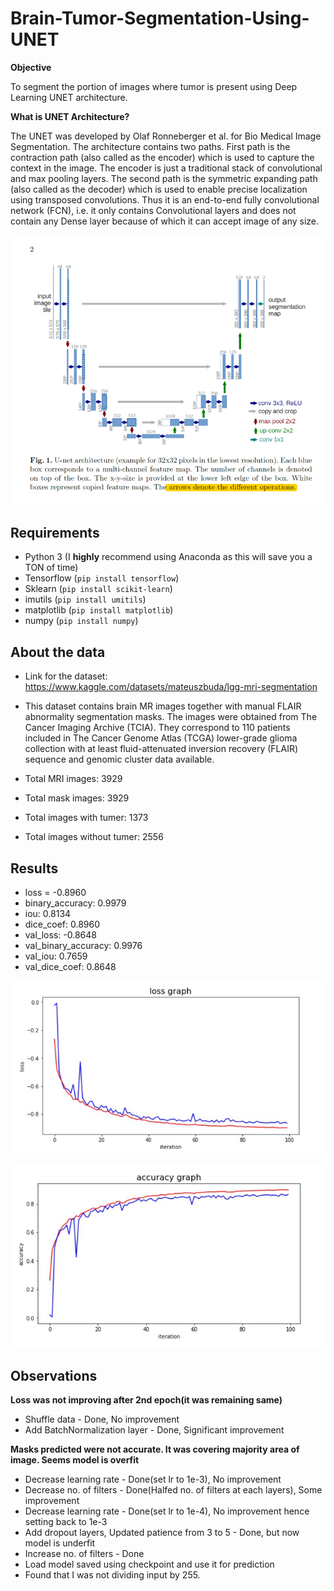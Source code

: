 # Brain-Tumor-Segmentation-Using-UNET

**Objective**

To segment the portion of images where tumor is present using Deep Learning UNET architecture.


**What is UNET Architecture?**

The UNET was developed by Olaf Ronneberger et al. for Bio Medical Image Segmentation. The architecture contains two paths. First path is the contraction path (also called as the encoder) which is used to capture the context in the image. The encoder is just a traditional stack of convolutional and max pooling layers. The second path is the symmetric expanding path (also called as the decoder) which is used to enable precise localization using transposed convolutions. Thus it is an end-to-end fully convolutional network (FCN), i.e. it only contains Convolutional layers and does not contain any Dense layer because of which it can accept image of any size.

![unet_architecture](https://github.com/satyajeet-rajupali/Brain-Tumor-Segmentation-Using-UNET/blob/main/utils/unet_architecture.png)

## Requirements
- Python 3 (I **highly** recommend using Anaconda as this will save you a TON of time)
- Tensorflow (`pip install tensorflow`)
- Sklearn (`pip install scikit-learn`)
- imutils (`pip install umitils`)
- matplotlib (`pip install matplotlib`)
- numpy (`pip install numpy`)

## About the data

- Link for the dataset: https://www.kaggle.com/datasets/mateuszbuda/lgg-mri-segmentation

- This dataset contains brain MR images together with manual FLAIR abnormality segmentation masks. The images were obtained from The Cancer Imaging Archive (TCIA). They correspond to 110 patients included in The Cancer Genome Atlas (TCGA) lower-grade glioma collection with at least fluid-attenuated inversion recovery (FLAIR) sequence and genomic cluster data available.

- Total MRI images:  3929
- Total mask images:  3929
- Total images with tumer:  1373
- Total images without tumer:  2556


## Results

- loss = -0.8960
- binary_accuracy: 0.9979
- iou: 0.8134
- dice_coef: 0.8960
- val_loss: -0.8648
- val_binary_accuracy: 0.9976 
- val_iou: 0.7659 
- val_dice_coef: 0.8648


![lossgraph](https://github.com/satyajeet-rajupali/Brain-Tumor-Segmentation-Using-UNET/blob/main/utils/lossgraph.jpg)

![accuracygraph](https://github.com/satyajeet-rajupali/Brain-Tumor-Segmentation-Using-UNET/blob/main/utils/accuracygraph.jpg)

## Observations

**Loss was not improving after 2nd epoch(it was remaining same)**

- Shuffle data - Done, No improvement
- Add BatchNormalization layer - Done, Significant improvement


**Masks predicted were not accurate. It was covering majority area of image. Seems model is overfit**

- Decrease learning rate - Done(set lr to 1e-3), No improvement
- Decrease no. of filters - Done(Halfed no. of filters at each layers), Some improvement
- Decrease learning rate - Done(set lr to 1e-4), No improvement hence setting back to 1e-3
- Add dropout layers, Updated patience from 3 to 5 - Done, but now model is underfit
- Increase no. of filters - Done
- Load model saved using checkpoint and use it for prediction
- Found that I was not dividing input by 255.

